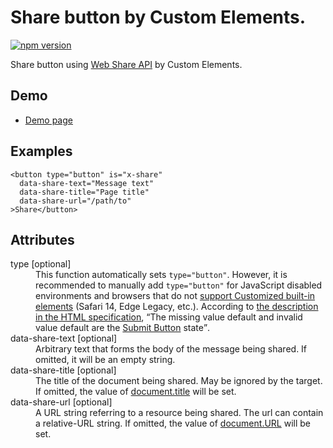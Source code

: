 # Share button by Custom Elements.

[![npm version](https://badge.fury.io/js/%40saekitominaga%2Fcustomelements-button-share.svg)](https://badge.fury.io/js/%40saekitominaga%2Fcustomelements-button-share)

Share button using [Web Share API](https://www.w3.org/TR/web-share/) by Custom Elements.

## Demo

- [Demo page](https://saekitominaga.github.io/customelements-button-share/demo.html)

## Examples

```
<button type="button" is="x-share"
  data-share-text="Message text"
  data-share-title="Page title"
  data-share-url="/path/to"
>Share</button>
```

## Attributes

<dl>
<dt>type [optional]</dt>
<dd>This function automatically sets <code>type="button"</code>.
However, it is recommended to manually add <code>type="button"</code> for JavaScript disabled environments and browsers that do not <a href="https://caniuse.com/custom-elementsv1">support Customized built-in elements</a> (Safari 14, Edge Legacy, etc.). According to <a href="https://html.spec.whatwg.org/multipage/form-elements.html#attr-button-type">the description in the HTML specification</a>, <q cite="https://html.spec.whatwg.org/multipage/form-elements.html#attr-button-type">The missing value default and invalid value default are the <a href="https://html.spec.whatwg.org/multipage/form-elements.html#attr-button-type-submit-state">Submit Button</a> state</q>.</dd>
<dt>data-share-text [optional]</dt>
<dd>Arbitrary text that forms the body of the message being shared. If omitted, it will be an empty string.</dd>
<dt>data-share-title [optional]</dt>
<dd>The title of the document being shared. May be ignored by the target. If omitted, the value of <a href="https://developer.mozilla.org/en-US/docs/Web/API/Document/title">document.title</a> will be set.</dd>
<dt>data-share-url [optional]</dt>
<dd>A URL string referring to a resource being shared. The url can contain a relative-URL string. If omitted, the value of <a href="https://developer.mozilla.org/en-US/docs/Web/API/Document/URL">document.URL</a> will be set.</dd>
</dl>
